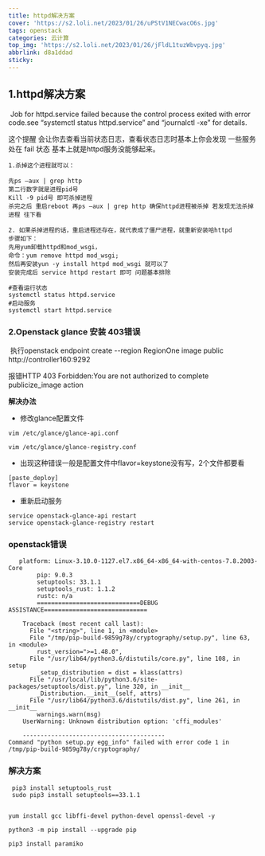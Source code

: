 ```yaml
---
title: httpd解决方案
cover: 'https://s2.loli.net/2023/01/26/uPStV1NECwacO6s.jpg'
tags: openstack
categories: 云计算
top_img: 'https://s2.loli.net/2023/01/26/jFldL1tuzWbvpyq.jpg'
abbrlink: d8a1ddad
sticky:
---
```

## 1.httpd解决方案

​	Job for httpd.service failed because the control process exited with error code.see “systemctl status httpd.service” and “journalctl -xe” for details.

这个提醒 会让你去查看当前状态日志，查看状态日志时基本上你会发现 一些服务处在 fail 状态 基本上就是httpd服务没能够起来。

```shell
1.杀掉这个进程就可以：

先ps –aux | grep http
第二行数字就是进程pid号
Kill -9 pid号 即可杀掉进程
杀完之后 重启reboot 再ps –aux | grep http 确保httpd进程被杀掉 若发现无法杀掉进程 往下看

2. 如果杀掉进程的话，重启进程还存在，就代表成了僵尸进程，就重新安装哈httpd
步骤如下：
先用yum卸载httpd和mod_wsgi，
命令：yum remove httpd mod_wsgi;
然后再安装yun -y install httpd mod_wsgi 就可以了
安装完成后 service httpd restart 即可 问题基本排除

```

```shell
#查看运行状态
systemctl status httpd.service
#启动服务
systemctl start httpd.service
```

### 2.Openstack glance 安装 403错误

​	执行openstack endpoint create --region RegionOne image public http://controller160:9292

报错HTTP 403 Forbidden:You are not authorized to complete publicize_image action

**解决办法**

- 修改glance配置文件 

```shell
vim /etc/glance/glance-api.conf
 
vim /etc/glance/glance-registry.conf
```

- 出现这种错误一般是配置文件中flavor=keystone没有写，2个文件都要看

```shell
[paste_deploy]
flavor = keystone
```

- 重新启动服务

```shell
service openstack-glance-api restart
service openstack-glance-registry restart
```

### openstack错误

```shell
   platform: Linux-3.10.0-1127.el7.x86_64-x86_64-with-centos-7.8.2003-Core
        pip: 9.0.3
        setuptools: 33.1.1
        setuptools_rust: 1.1.2
        rustc: n/a
        =============================DEBUG ASSISTANCE=============================

    Traceback (most recent call last):
      File "<string>", line 1, in <module>
      File "/tmp/pip-build-9859g78y/cryptography/setup.py", line 63, in <module>
        rust_version=">=1.48.0",
      File "/usr/lib64/python3.6/distutils/core.py", line 108, in setup
        _setup_distribution = dist = klass(attrs)
      File "/usr/local/lib/python3.6/site-packages/setuptools/dist.py", line 320, in __init__
        _Distribution.__init__(self, attrs)
      File "/usr/lib64/python3.6/distutils/dist.py", line 261, in __init__
        warnings.warn(msg)
    UserWarning: Unknown distribution option: 'cffi_modules'

    ----------------------------------------
Command "python setup.py egg_info" failed with error code 1 in /tmp/pip-build-9859g78y/cryptography/

```

### 解决方案



```shell
 pip3 install setuptools_rust
 sudo pip3 install setuptools==33.1.1


yum install gcc libffi-devel python-devel openssl-devel -y

python3 -m pip install --upgrade pip

pip3 install paramiko

```

